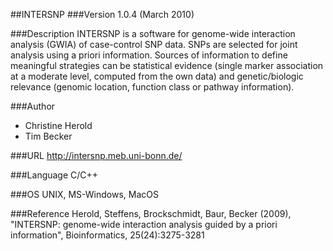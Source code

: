 ##INTERSNP
###Version
1.0.4 (March 2010)

###Description
INTERSNP is a software for genome-wide interaction analysis (GWIA) of case-control SNP data. SNPs are selected for joint analysis using a priori information. Sources of information to define meaningful strategies can be statistical evidence (single marker association at a moderate level, computed from the own data) and genetic/biologic relevance (genomic location, function class or pathway information).

###Author
* Christine Herold
* Tim Becker

###URL
http://intersnp.meb.uni-bonn.de/

###Language
C/C++

###OS
UNIX, MS-Windows, MacOS

###Reference
Herold, Steffens, Brockschmidt, Baur, Becker (2009), "INTERSNP: genome-wide interaction analysis guided by a priori information", Bioinformatics, 25(24):3275-3281


